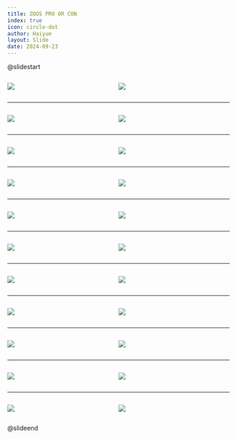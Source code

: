 ```yaml
---
title: ZOOS PRO OR CON
index: true
icon: circle-dot
author: Haiyue
layout: Slide
date: 2024-09-23
---
```

 
@slidestart

<div style="display:flex">
<div style="flex:1">

![](https://raw.githubusercontent.com/yclord/reading/refs/heads/master/english/Level-X/ZOOS%20PRO%20OR%20CON/001.webp)
</div>
<div style="flex:1">

![](https://raw.githubusercontent.com/yclord/reading/refs/heads/master/english/Level-X/ZOOS%20PRO%20OR%20CON/002.webp)
</div>
</div>

---

<div style="display:flex">
<div style="flex:1">

![](https://raw.githubusercontent.com/yclord/reading/refs/heads/master/english/Level-X/ZOOS%20PRO%20OR%20CON/003.webp)
</div>
<div style="flex:1">

![](https://raw.githubusercontent.com/yclord/reading/refs/heads/master/english/Level-X/ZOOS%20PRO%20OR%20CON/004.webp)
</div>
</div>

---

<div style="display:flex">
<div style="flex:1">

![](https://raw.githubusercontent.com/yclord/reading/refs/heads/master/english/Level-X/ZOOS%20PRO%20OR%20CON/005.webp)
</div>
<div style="flex:1">

![](https://raw.githubusercontent.com/yclord/reading/refs/heads/master/english/Level-X/ZOOS%20PRO%20OR%20CON/006.webp)
</div>
</div>

---

<div style="display:flex">
<div style="flex:1">

![](https://raw.githubusercontent.com/yclord/reading/refs/heads/master/english/Level-X/ZOOS%20PRO%20OR%20CON/007.webp)
</div>
<div style="flex:1">

![](https://raw.githubusercontent.com/yclord/reading/refs/heads/master/english/Level-X/ZOOS%20PRO%20OR%20CON/008.webp)
</div>
</div>

---

<div style="display:flex">
<div style="flex:1">

![](https://raw.githubusercontent.com/yclord/reading/refs/heads/master/english/Level-X/ZOOS%20PRO%20OR%20CON/009.webp)
</div>
<div style="flex:1">

![](https://raw.githubusercontent.com/yclord/reading/refs/heads/master/english/Level-X/ZOOS%20PRO%20OR%20CON/010.webp)
</div>
</div>

---

<div style="display:flex">
<div style="flex:1">

![](https://raw.githubusercontent.com/yclord/reading/refs/heads/master/english/Level-X/ZOOS%20PRO%20OR%20CON/011.webp)
</div>
<div style="flex:1">

![](https://raw.githubusercontent.com/yclord/reading/refs/heads/master/english/Level-X/ZOOS%20PRO%20OR%20CON/012.webp)
</div>
</div>

---

<div style="display:flex">
<div style="flex:1">

![](https://raw.githubusercontent.com/yclord/reading/refs/heads/master/english/Level-X/ZOOS%20PRO%20OR%20CON/013.webp)
</div>
<div style="flex:1">

![](https://raw.githubusercontent.com/yclord/reading/refs/heads/master/english/Level-X/ZOOS%20PRO%20OR%20CON/014.webp)
</div>
</div>

---

<div style="display:flex">
<div style="flex:1">

![](https://raw.githubusercontent.com/yclord/reading/refs/heads/master/english/Level-X/ZOOS%20PRO%20OR%20CON/015.webp)
</div>
<div style="flex:1">

![](https://raw.githubusercontent.com/yclord/reading/refs/heads/master/english/Level-X/ZOOS%20PRO%20OR%20CON/016.webp)
</div>
</div>

---

<div style="display:flex">
<div style="flex:1">

![](https://raw.githubusercontent.com/yclord/reading/refs/heads/master/english/Level-X/ZOOS%20PRO%20OR%20CON/017.webp)
</div>
<div style="flex:1">

![](https://raw.githubusercontent.com/yclord/reading/refs/heads/master/english/Level-X/ZOOS%20PRO%20OR%20CON/018.webp)
</div>
</div>

---

<div style="display:flex">
<div style="flex:1">

![](https://raw.githubusercontent.com/yclord/reading/refs/heads/master/english/Level-X/ZOOS%20PRO%20OR%20CON/019.webp)
</div>
<div style="flex:1">

![](https://raw.githubusercontent.com/yclord/reading/refs/heads/master/english/Level-X/ZOOS%20PRO%20OR%20CON/020.webp)
</div>
</div>

---

<div style="display:flex">
<div style="flex:1">

![](https://raw.githubusercontent.com/yclord/reading/refs/heads/master/english/Level-X/ZOOS%20PRO%20OR%20CON/021.webp)
</div>
<div style="flex:1">

![](https://raw.githubusercontent.com/yclord/reading/refs/heads/master/english/Level-X/ZOOS%20PRO%20OR%20CON/022.webp)
</div>
</div>

@slideend